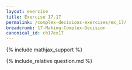 ```yaml
---
layout: exercise
title: Exercise 17.17
permalink: /complex-decisions-exercises/ex_17/
breadcrumb: 17-Making-Complex-Decision
canonical_id: ch17ex17
---
```


{% include mathjax_support %}
<div id="hiddden">{% include_relative question.md %}</div>